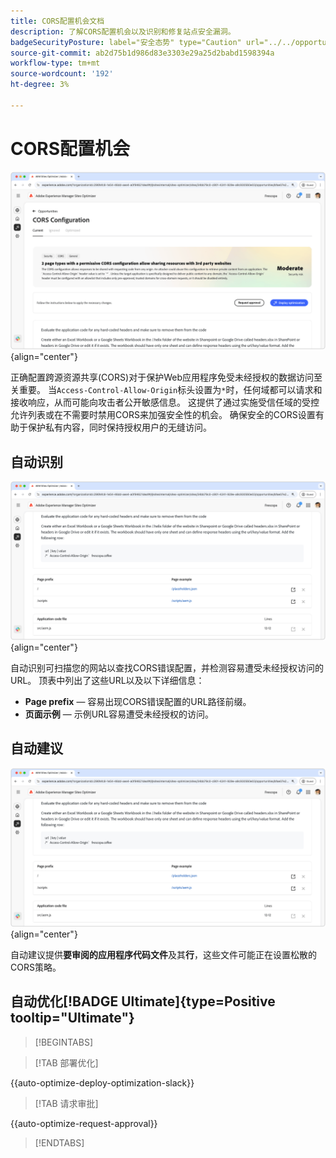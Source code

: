 ```yaml
---
title: CORS配置机会文档
description: 了解CORS配置机会以及识别和修复站点安全漏洞。
badgeSecurityPosture: label="安全态势" type="Caution" url="../../opportunity-types/security-posture.md" tooltip="安全态势"
source-git-commit: ab2d75b1d986d83e3303e29a25d2babd1598394a
workflow-type: tm+mt
source-wordcount: '192'
ht-degree: 3%

---
```



# CORS配置机会

![CORS配置机会](./assets/cors-configuration/hero.png){align="center"}

正确配置跨源资源共享(CORS)对于保护Web应用程序免受未经授权的数据访问至关重要。 当`Access-Control-Allow-Origin`标头设置为`*`时，任何域都可以请求和接收响应，从而可能向攻击者公开敏感信息。 这提供了通过实施受信任域的受控允许列表或在不需要时禁用CORS来加强安全性的机会。 确保安全的CORS设置有助于保护私有内容，同时保持授权用户的无缝访问。

## 自动识别

![自动识别CORS配置机会](./assets/cors-configuration/auto-identify.png){align="center"}

自动识别可扫描您的网站以查找CORS错误配置，并检测容易遭受未经授权访问的URL。 顶表中列出了这些URL以及以下详细信息：

* **Page prefix** — 容易出现CORS错误配置的URL路径前缀。
* **页面示例** — 示例URL容易遭受未经授权的访问。

## 自动建议

![自动建议CORS配置机会](./assets/cors-configuration/auto-suggest.png){align="center"}

自动建议提供&#x200B;**要审阅的应用程序代码文件**&#x200B;及其&#x200B;**行**，这些文件可能正在设置松散的CORS策略。


## 自动优化[!BADGE Ultimate]{type=Positive tooltip="Ultimate"}



>[!BEGINTABS]

>[!TAB 部署优化]

{{auto-optimize-deploy-optimization-slack}}

>[!TAB 请求审批]

{{auto-optimize-request-approval}}

>[!ENDTABS]
